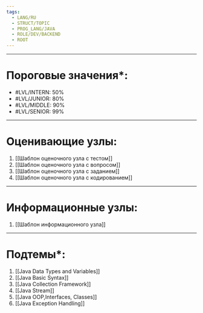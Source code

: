 ```yaml
---
tags:
  - LANG/RU
  - STRUCT/TOPIC
  - PROG_LANG/JAVA
  - ROLE/DEV/BACKEND
  - ROOT
---
```

---
# Пороговые значения*:
+ #LVL/INTERN: 50%
+ #LVL/JUNIOR: 80%
+ #LVL/MIDDLE: 90%
+ #LVL/SENIOR: 99%
---
# Оценивающие узлы:
1. [[Шаблон оценочного узла c тестом]]
2. [[Шаблон оценочного узла c вопросом]]
3. [[Шаблон оценочного узла c заданием]]
4. [[Шаблон оценочного узла c кодированием]]
---
# Информационные узлы:
1. [[Шаблон информационного узла]]
---
# Подтемы*:
1. [[Java Data Types and Variables]]
5. [[Java Basic Syntax]]
6. [[Java Collection Framework]]
7. [[Java Stream]]
8. [[Java OOP,Interfaces, Classes]]
9. [[Java Exception Handling]]